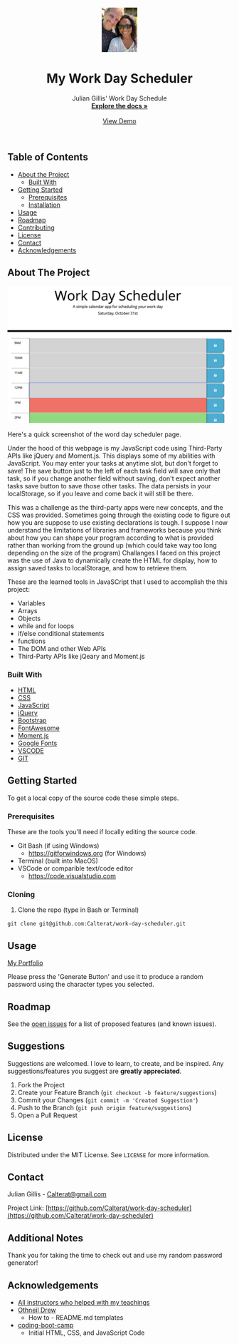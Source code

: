 <!-- PROJECT LOGO -->
<br />
<p align="center">
  <a href="https://github.com/Calterat/Portfolio">
    <img src="./assets/images/julian-img.jpeg" alt="Logo" width="80" height="100">
  </a>

  <h1 align="center">My Work Day Scheduler</h1>

  <p align="center">
    Julian Gillis' Work Day Schedule
    <br />
    <a href="https://github.com/Calterat/work-day-scheduler"><strong>Explore the docs »</strong></a>
    <br />
    <br />
    <a href="https://calterat.github.io/work-day-scheduler">View Demo</a>
  </p>
</p>
<br/>

<!-- TABLE OF CONTENTS -->
## Table of Contents

* [About the Project](#about-the-project)
  * [Built With](#built-with)
* [Getting Started](#getting-started)
  * [Prerequisites](#prerequisites)
  * [Installation](#installation)
* [Usage](#usage)
* [Roadmap](#roadmap)
* [Contributing](#contributing)
* [License](#license)
* [Contact](#contact)
* [Acknowledgements](#acknowledgements)



<!-- ABOUT THE PROJECT -->
## About The Project

![](./assets/images/work-day-scheduler-screenshot.png)

Here's a quick screenshot of the word day scheduler page.

Under the hood of this webpage is my JavaScript code using Third-Party APIs like jQuery and Moment.js. This displays some of my abilities with JavaScript. You may enter your tasks at anytime slot, but don't forget to save! The save button just to the left of each task field will save only that task, so if you change another field without saving, don't expect another tasks save button to save those other tasks. The data persists in your localStorage, so if you leave and come back it will still be there.

This was a challenge as the third-party apps were new concepts, and the CSS was provided. Sometimes going through the existing code to figure out how you are suppose to use existing declarations is tough. I suppose I now understand the limitations of libraries and frameworks because you think about how you can shape your program according to what is provided rather than working from the ground up (which could take way too long depending on the size of the program) Challanges I faced on this project was the use of Java to dynamically create the HTML for display, how to assign saved tasks to localStorage, and how to retrieve them.

These are the learned tools in JavaSCript that I used to accomplish the this project:
 - Variables
 - Arrays
 - Objects
 - while and for loops
 - if/else conditional statements
 - functions
 - The DOM and other Web APIs
 - Third-Party APIs like jQeary and Moment.js




### Built With

* [HTML]()
* [CSS]()
* [JavaScript]()
* [jQuery]()
* [Bootstrap]()
* [FontAwesome]()
* [Moment.js]()
* [Google Fonts]()
* [VSCODE]()
* [GIT]()



<!-- GETTING STARTED -->
## Getting Started

To get a local copy of the source code these simple steps.

### Prerequisites

These are the tools you'll need if locally editing the source code.
* Git Bash (if using Windows)
    * https://gitforwindows.org (for Windows)
* Terminal (built into MacOS)
* VSCode or comparible text/code editor
    * https://code.visualstudio.com

### Cloning

1. Clone the repo (type in Bash or Terminal)
```
git clone git@github.com:Calterat/work-day-scheduler.git
```



<!-- USAGE EXAMPLES -->
## Usage

[My Portfolio](https://calterat.github.io/work-day-scheduler)

Please press the 'Generate Button' and use it to produce a random password using the character types you selected.



<!-- ROADMAP -->
## Roadmap

See the [open issues](https://github.com/Calterat/work-day-scheduler/issues) for a list of proposed features (and known issues).



<!-- Suggestions -->
## Suggestions

Suggestions are welcomed. I love to learn, to create, and be inspired. Any suggestions/features you suggest are **greatly appreciated**.

1. Fork the Project
2. Create your Feature Branch (`git checkout -b feature/suggestions`)
3. Commit your Changes (`git commit -m 'Created Suggestion'`)
4. Push to the Branch (`git push origin feature/suggestions`)
5. Open a Pull Request



<!-- LICENSE -->
## License

Distributed under the MIT License. See `LICENSE` for more information.



<!-- CONTACT -->
## Contact

Julian Gillis -  Calterat@gmail.com

Project Link: [https://github.com/Calterat/work-day-scheduler](https://github.com/Calterat/work-day-scheduler)


<!-- Additional Notes -->
## Additional Notes

Thank you for taking the time to check out and use my random password generator!


<!-- ACKNOWLEDGEMENTS -->
## Acknowledgements

* [All instructors who helped with my teachings]()
* [Othneil Drew](#https://github.com/othneildrew)
    * How to - README.md templates
* [coding-boot-camp](#https://github.com/coding-boot-camp)
    * Initial HTML, CSS, and JavaScript Code





<!-- MARKDOWN LINKS & IMAGES -->
<!--

[GitHub Repository]: https://github.com/Calterat/work-day-scheduler
[Password Generator URL]: https://calterat.github.io/work-day-scheduler
[issues-url]: https://github.com/Calterat/work-day-scheduler/issues
[license-url]: https://github.com/Calterat/work-day-scheduler/blob/master/LICENSE.txt
[linkedin-url]: https://www.linkedin.com/in/julian-gillis-5ba18b20/
![personal-image](./assets/images/julian-img.jpeg)
![product-screenshot](.assets/images/work-day-scheduler-screenshot.png)

-->